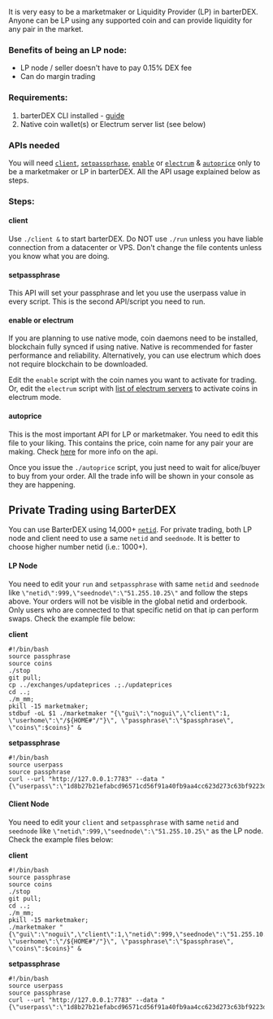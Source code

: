 It is very easy to be a marketmaker or Liquidity Provider (LP) in barterDEX. Anyone can be LP using any supported coin and can provide liquidity for any pair in the market.

### Benefits of being an LP node:
* LP node / seller doesn't have to pay 0.15% DEX fee
* Can do margin trading

### Requirements:

1. barterDEX CLI installed - [guide](https://github.com/KomodoPlatform/KomodoPlatform/wiki/Installing-and-Using-Komodo-Platform-(barterDEX))
2. Native coin wallet(s) or Electrum server list (see below)

### APIs needed
You will need [`client`](https://github.com/KomodoPlatform/KomodoPlatform/wiki/barterDEX-API-Summary-by-Category#client), [`setpassprhase`](https://github.com/KomodoPlatform/KomodoPlatform/wiki/barterDEX-API-Summary-by-Category#setpassphrase), [`enable`](https://github.com/KomodoPlatform/KomodoPlatform/wiki/barterDEX-API-Summary-by-Category#enable) or [`electrum`](https://github.com/KomodoPlatform/KomodoPlatform/wiki/barterDEX-API-Summary-by-Category#electrum) & [`autoprice`](https://github.com/KomodoPlatform/KomodoPlatform/wiki/barterDEX-API-Summary-by-Category#autoprice) only to be a marketmaker or LP in barterDEX. All the API usage explained below as steps.

### Steps:

#### client
Use `./client &` to start barterDEX. Do NOT use `./run` unless you have liable connection from a datacenter or VPS. Don't change the file contents unless you know what you are doing.

#### setpassphrase
This API will set your passphrase and let you use the userpass value in every script. This is the second API/script you need to run.

#### enable or electrum
If you are planning to use native mode, coin daemons need to be installed, blockchain fully synced if using native. Native is recommended for faster performance and reliability. Alternatively, you can use electrum which does not require blockchain to be downloaded.

Edit the `enable` script with the coin names you want to activate for trading. Or, edit the `electrum` script with [list of electrum servers](http://pad.supernet.org/electrum-servers) to activate coins in electrum mode.

#### autoprice
This is the most important API for LP or marketmaker. You need to edit this file to your liking. This contains the price, coin name for any pair your are making. Check [here](https://github.com/KomodoPlatform/KomodoPlatform/wiki/barterDEX-API-Summary-by-Category#autoprice) for more info on the api.

Once you issue the `./autoprice` script, you just need to wait for alice/buyer to buy from your order. All the trade info will be shown in your console as they are happening.

## Private Trading using BarterDEX
You can use BarterDEX using 14,000+ [`netid`](https://github.com/KomodoPlatform/KomodoPlatform/wiki/BarterDEX-API-Summary-by-Category#netid). For private trading, both LP node and client need to use a same `netid` and `seednode`. It is better to choose higher number netid (i.e.: 1000+). 

#### LP Node
You need to edit your `run` and `setpassphrase` with same `netid` and `seednode` like `\"netid\":999,\"seednode\":\"51.255.10.25\"` and follow the steps above. Your orders will not be visible in the global netid and orderbook. Only users who are connected to that specific netid on that ip can perform swaps. Check the example file below:

**client**
```shell
#!/bin/bash
source passphrase
source coins
./stop
git pull;
cp ../exchanges/updateprices .;./updateprices
cd ..; 
./m_mm;
pkill -15 marketmaker; 
stdbuf -oL $1 ./marketmaker "{\"gui\":\"nogui\",\"client\":1, \"userhome\":\"/${HOME#"/"}\", \"passphrase\":\"$passphrase\", \"coins\":$coins}" &
```

**setpassphrase**
```shell
#!/bin/bash
source userpass
source passphrase
curl --url "http://127.0.0.1:7783" --data "{\"userpass\":\"1d8b27b21efabcd96571cd56f91a40fb9aa4cc623d273c63bf9223dc6f8cd81f\",\"method\":\"passphrase\",\"passphrase\":\"$passphrase\",\"netid\":999,\"seednode\":\"51.255.10.25\",\"gui\":\"nogui\"}"
```

#### Client Node
You need to edit your `client` and `setpassphrase` with same `netid` and `seednode` like `\"netid\":999,\"seednode\":\"51.255.10.25\"` as the LP node. Check the example files below:

**client**
```shell
#!/bin/bash
source passphrase
source coins
./stop
git pull;
cd ..; 
./m_mm;
pkill -15 marketmaker; 
./marketmaker "{\"gui\":\"nogui\",\"client\":1,\"netid\":999,\"seednode\":\"51.255.10.25\", \"userhome\":\"/${HOME#"/"}\", \"passphrase\":\"$passphrase\", \"coins\":$coins}" &
```

**setpassphrase**
```shell
#!/bin/bash
source userpass
source passphrase
curl --url "http://127.0.0.1:7783" --data "{\"userpass\":\"1d8b27b21efabcd96571cd56f91a40fb9aa4cc623d273c63bf9223dc6f8cd81f\",\"method\":\"passphrase\",\"passphrase\":\"$passphrase\",\"netid\":999,\"seednode\":\"51.255.10.25\",\"gui\":\"nogui\"}"
```
